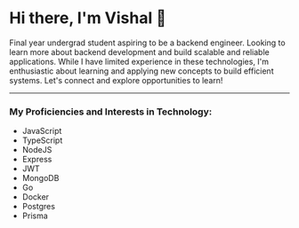 # Hi there, I'm Vishal 👋

Final year undergrad student aspiring to be a backend engineer. Looking to learn more about backend development and build scalable and reliable applications. While I have limited experience in these technologies, I'm enthusiastic about learning and applying new concepts to build efficient systems. Let's connect and explore opportunities to learn!

---------------------------------------------------------------------------------
### My Proficiencies and Interests in Technology:  
- JavaScript
- TypeScript
- NodeJS
- Express
- JWT
- MongoDB
- Go
- Docker
- Postgres
- Prisma





